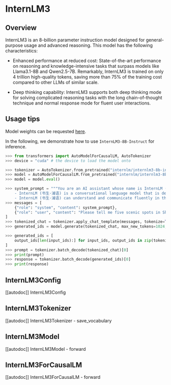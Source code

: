 <!--Copyright 2024 The InternLM Team and The HuggingFace Team. All rights reserved.

Licensed under the Apache License, Version 2.0 (the "License"); you may not use this file except in compliance with
the License. You may obtain a copy of the License at

http://www.apache.org/licenses/LICENSE-2.0

Unless required by applicable law or agreed to in writing, software distributed under the License is distributed on
an "AS IS" BASIS, WITHOUT WARRANTIES OR CONDITIONS OF ANY KIND, either express or implied. See the License for the
specific language governing permissions and limitations under the License.

⚠️ Note that this file is in Markdown but contain specific syntax for our doc-builder (similar to MDX) that may not be
rendered properly in your Markdown viewer.

-->

# InternLM3

## Overview

InternLM3 is an 8-billion parameter instruction model designed for general-purpose usage and advanced reasoning. This model has the following characteristics:

- Enhanced performance at reduced cost: State-of-the-art performance on reasoning and knowledge-intensive tasks that surpass models like Llama3.1-8B and Qwen2.5-7B. Remarkably, InternLM3 is trained on only 4 trillion high-quality tokens, saving more than 75% of the training cost compared to other LLMs of similar scale.

- Deep thinking capability: InternLM3 supports both deep thinking mode for solving complicated reasoning tasks with the long chain-of-thought technique and normal response mode for fluent user interactions.

## Usage tips

Model weights can be requested [here](https://huggingface.co/internlm/internlm3-8b-instruct).

In the following, we demonstrate how to use `InternLM3-8B-Instruct` for inference.

```python
>>> from transformers import AutoModelForCausalLM, AutoTokenizer
>>> device = "cuda" # the device to load the model onto

>>> tokenizer = AutoTokenizer.from_pretrained("internlm/internlm3-8b-instruct")
>>> model = AutoModelForCausalLM.from_pretrained("internlm/internlm3-8b-instruct", device_map="auto")
>>> model = model.eval()

>>> system_prompt = """You are an AI assistant whose name is InternLM (书生·浦语).
    - InternLM (书生·浦语) is a conversational language model that is developed by Shanghai AI Laboratory (上海人工智能实验室). It is designed to be helpful, honest, and harmless.
    - InternLM (书生·浦语) can understand and communicate fluently in the language chosen by the user such as English and 中文."""
>>> messages = [
    {"role": "system", "content": system_prompt},
    {"role": "user", "content": "Please tell me five scenic spots in Shanghai"},
]
>>> tokenized_chat = tokenizer.apply_chat_template(messages, tokenize=True, add_generation_prompt=True, return_tensors="pt")
>>> generated_ids = model.generate(tokenized_chat, max_new_tokens=1024, temperature=1, repetition_penalty=1.005, top_k=40, top_p=0.8)

>>> generated_ids = [
    output_ids[len(input_ids):] for input_ids, output_ids in zip(tokenized_chat, generated_ids)
]
>>> prompt = tokenizer.batch_decode(tokenized_chat)[0]
>>> print(prompt)
>>> response = tokenizer.batch_decode(generated_ids)[0]
>>> print(response)
```

## InternLM3Config

[[autodoc]] InternLM3Config

## InternLM3Tokenizer

[[autodoc]] InternLM3Tokenizer
    - save_vocabulary

## InternLM3Model

[[autodoc]] InternLM3Model
    - forward

## InternLM3ForCausalLM

[[autodoc]] InternLM3ForCausalLM
    - forward